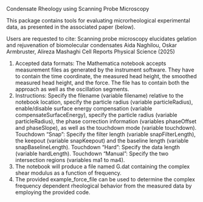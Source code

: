 Condensate Rheology using Scanning Probe Microscopy

This package contains tools for evaluating microrheological experimental data, as presented in the associated paper (below).

Users are requested to cite:
Scanning probe microscopy elucidates gelation and rejuvenation of biomolecular condensates 
Aida Naghilou, Oskar Armbruster, Alireza Mashaghi
Cell Reports Physical Science (2025)

1.	Accepted data formats: The Mathematica notebook accepts measurement files as generated by the instrument software. They have to contain the time coordinate, the measured head height, the smoothed measured head height, and the force. The file has to contain both the approach as well as the oscillation segments.
2.	Instructions: Specify the filename (variable filename) relative to the notebook location, specify the particle radius (variable particleRadius), enable/disable surface energy compensation (variable compensateSurfaceEnergy), specify the particle radius (variable particleRadius), the phase correction information (variables phaseOffset and phaseSlope), as well as the touchdown mode (variable touchdown).
Touchdown “Snap”: Specify the filter length (variable snapFilterLength), the keepout (variable snapKeepout) and the baseline length (variable snapBaselineLength).
Touchdown “Hard”: Specify the data length (variable hardLength).
Touchdown “Manual”: Specify the two intersection regions (variables ma1 to ma4).
3.	The notebook will produce a file named G.dat containing the complex shear modulus as a function of frequency.
4.	The provided example_force_file can be used to determine the complex frequency dependent rheological behavior from the measured data by employing the provided code. 
